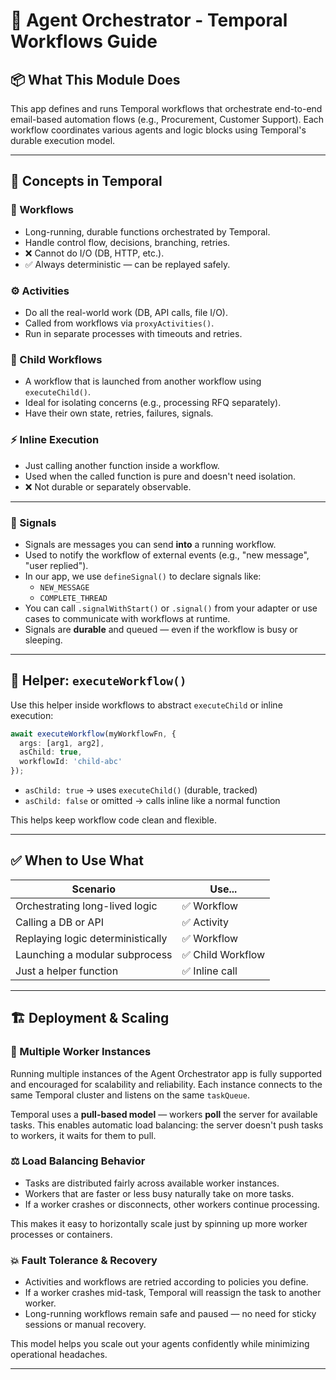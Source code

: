 # 🧠 Agent Orchestrator - Temporal Workflows Guide

## 📦 What This Module Does
This app defines and runs Temporal workflows that orchestrate end-to-end email-based automation flows (e.g., Procurement, Customer Support). Each workflow coordinates various agents and logic blocks using Temporal's durable execution model.

---

## 🧬 Concepts in Temporal

### 🔁 Workflows
- Long-running, durable functions orchestrated by Temporal.
- Handle control flow, decisions, branching, retries.
- ❌ Cannot do I/O (DB, HTTP, etc.).
- ✅ Always deterministic — can be replayed safely.

### ⚙️ Activities
- Do all the real-world work (DB, API calls, file I/O).
- Called from workflows via `proxyActivities()`.
- Run in separate processes with timeouts and retries.

### 🔗 Child Workflows
- A workflow that is launched from another workflow using `executeChild()`.
- Ideal for isolating concerns (e.g., processing RFQ separately).
- Have their own state, retries, failures, signals.

### ⚡ Inline Execution
- Just calling another function inside a workflow.
- Used when the called function is pure and doesn't need isolation.
- ❌ Not durable or separately observable.

---

### 📩 Signals
- Signals are messages you can send **into** a running workflow.
- Used to notify the workflow of external events (e.g., "new message", "user replied").
- In our app, we use `defineSignal()` to declare signals like:
  - `NEW_MESSAGE`
  - `COMPLETE_THREAD`
- You can call `.signalWithStart()` or `.signal()` from your adapter or use cases to communicate with workflows at runtime.
- Signals are **durable** and queued — even if the workflow is busy or sleeping.

---

## 🔨 Helper: `executeWorkflow()`

Use this helper inside workflows to abstract `executeChild` or inline execution:

```ts
await executeWorkflow(myWorkflowFn, {
  args: [arg1, arg2],
  asChild: true,
  workflowId: 'child-abc'
});
```

- `asChild: true` → uses `executeChild()` (durable, tracked)
- `asChild: false` or omitted → calls inline like a normal function

This helps keep workflow code clean and flexible.

---

## ✅ When to Use What

| Scenario                        | Use...               |
|-------------------------------|----------------------|
| Orchestrating long-lived logic | ✅ Workflow           |
| Calling a DB or API            | ✅ Activity           |
| Replaying logic deterministically | ✅ Workflow         |
| Launching a modular subprocess | ✅ Child Workflow     |
| Just a helper function         | ✅ Inline call        |

---

## 🏗 Deployment & Scaling

### 🧵 Multiple Worker Instances

Running multiple instances of the Agent Orchestrator app is fully supported and encouraged for scalability and reliability. Each instance connects to the same Temporal cluster and listens on the same `taskQueue`.

Temporal uses a **pull-based model** — workers **poll** the server for available tasks. This enables automatic load balancing: the server doesn't push tasks to workers, it waits for them to pull.

### ⚖️ Load Balancing Behavior

- Tasks are distributed fairly across available worker instances.
- Workers that are faster or less busy naturally take on more tasks.
- If a worker crashes or disconnects, other workers continue processing.

This makes it easy to horizontally scale just by spinning up more worker processes or containers.

### 💥 Fault Tolerance & Recovery

- Activities and workflows are retried according to policies you define.
- If a worker crashes mid-task, Temporal will reassign the task to another worker.
- Long-running workflows remain safe and paused — no need for sticky sessions or manual recovery.

This model helps you scale out your agents confidently while minimizing operational headaches.

---
